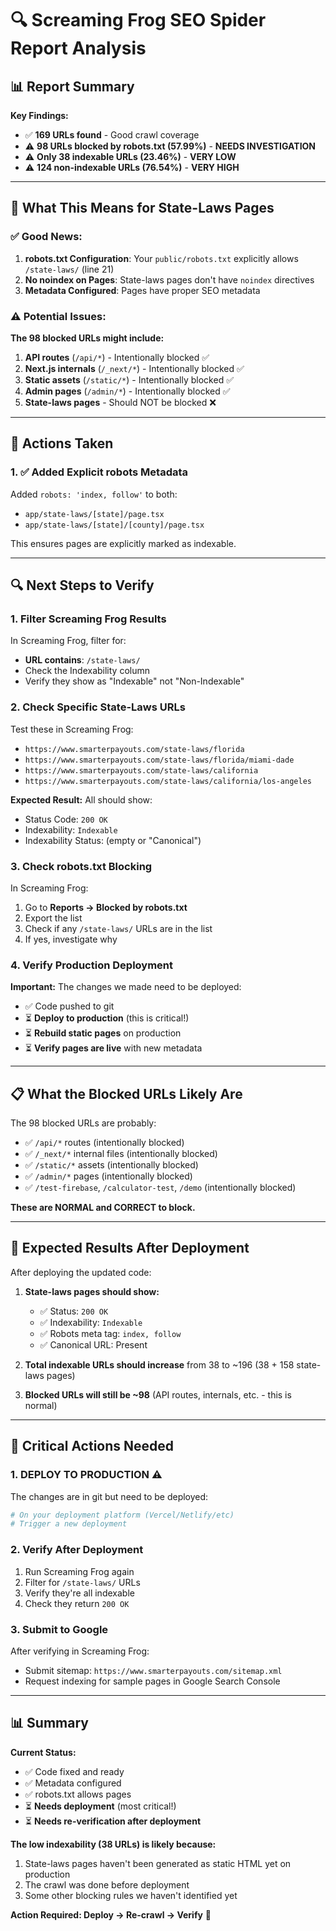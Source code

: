 # 🔍 Screaming Frog SEO Spider Report Analysis

## 📊 Report Summary

**Key Findings:**
- ✅ **169 URLs found** - Good crawl coverage
- ⚠️ **98 URLs blocked by robots.txt (57.99%)** - **NEEDS INVESTIGATION**
- ⚠️ **Only 38 indexable URLs (23.46%)** - **VERY LOW**
- ⚠️ **124 non-indexable URLs (76.54%)** - **VERY HIGH**

---

## 🎯 What This Means for State-Laws Pages

### ✅ Good News:
1. **robots.txt Configuration**: Your `public/robots.txt` explicitly allows `/state-laws/` (line 21)
2. **No noindex on Pages**: State-laws pages don't have `noindex` directives
3. **Metadata Configured**: Pages have proper SEO metadata

### ⚠️ Potential Issues:

**The 98 blocked URLs might include:**
1. **API routes** (`/api/*`) - Intentionally blocked ✅
2. **Next.js internals** (`/_next/*`) - Intentionally blocked ✅
3. **Static assets** (`/static/*`) - Intentionally blocked ✅
4. **Admin pages** (`/admin/*`) - Intentionally blocked ✅
5. **State-laws pages** - Should NOT be blocked ❌

---

## 🔧 Actions Taken

### 1. ✅ Added Explicit robots Metadata
Added `robots: 'index, follow'` to both:
- `app/state-laws/[state]/page.tsx`
- `app/state-laws/[state]/[county]/page.tsx`

This ensures pages are explicitly marked as indexable.

---

## 🔍 Next Steps to Verify

### 1. **Filter Screaming Frog Results**
In Screaming Frog, filter for:
- **URL contains**: `/state-laws/`
- Check the Indexability column
- Verify they show as "Indexable" not "Non-Indexable"

### 2. **Check Specific State-Laws URLs**
Test these in Screaming Frog:
- `https://www.smarterpayouts.com/state-laws/florida`
- `https://www.smarterpayouts.com/state-laws/florida/miami-dade`
- `https://www.smarterpayouts.com/state-laws/california`
- `https://www.smarterpayouts.com/state-laws/california/los-angeles`

**Expected Result:** All should show:
- Status Code: `200 OK`
- Indexability: `Indexable`
- Indexability Status: (empty or "Canonical")

### 3. **Check robots.txt Blocking**
In Screaming Frog:
1. Go to **Reports → Blocked by robots.txt**
2. Export the list
3. Check if any `/state-laws/` URLs are in the list
4. If yes, investigate why

### 4. **Verify Production Deployment**
**Important:** The changes we made need to be deployed:
- ✅ Code pushed to git
- ⏳ **Deploy to production** (this is critical!)
- ⏳ **Rebuild static pages** on production
- ⏳ **Verify pages are live** with new metadata

---

## 📋 What the Blocked URLs Likely Are

The 98 blocked URLs are probably:
- ✅ `/api/*` routes (intentionally blocked)
- ✅ `/_next/*` internal files (intentionally blocked)
- ✅ `/static/*` assets (intentionally blocked)
- ✅ `/admin/*` pages (intentionally blocked)
- ✅ `/test-firebase`, `/calculator-test`, `/demo` (intentionally blocked)

**These are NORMAL and CORRECT to block.**

---

## 🎯 Expected Results After Deployment

After deploying the updated code:

1. **State-laws pages should show:**
   - ✅ Status: `200 OK`
   - ✅ Indexability: `Indexable`
   - ✅ Robots meta tag: `index, follow`
   - ✅ Canonical URL: Present

2. **Total indexable URLs should increase** from 38 to ~196 (38 + 158 state-laws pages)

3. **Blocked URLs will still be ~98** (API routes, internals, etc. - this is normal)

---

## 🚨 Critical Actions Needed

### 1. **DEPLOY TO PRODUCTION** ⚠️
The changes are in git but need to be deployed:
```bash
# On your deployment platform (Vercel/Netlify/etc)
# Trigger a new deployment
```

### 2. **Verify After Deployment**
1. Run Screaming Frog again
2. Filter for `/state-laws/` URLs
3. Verify they're all indexable
4. Check they return `200 OK`

### 3. **Submit to Google**
After verifying in Screaming Frog:
- Submit sitemap: `https://www.smarterpayouts.com/sitemap.xml`
- Request indexing for sample pages in Google Search Console

---

## 📊 Summary

**Current Status:**
- ✅ Code fixed and ready
- ✅ Metadata configured
- ✅ robots.txt allows pages
- ⏳ **Needs deployment** (most critical!)
- ⏳ **Needs re-verification after deployment**

**The low indexability (38 URLs) is likely because:**
1. State-laws pages haven't been generated as static HTML yet on production
2. The crawl was done before deployment
3. Some other blocking rules we haven't identified yet

**Action Required: Deploy → Re-crawl → Verify** 🚀

